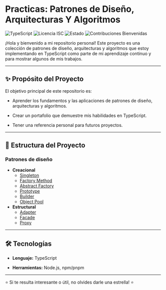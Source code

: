 # Practicas: Patrones de Diseño, Arquitecturas Y Algoritmos

![TypeScript](https://img.shields.io/badge/TypeScript-%23007ACC.svg?style=flat-square&logo=typescript&logoColor=white) ![Licencia ISC](https://img.shields.io/badge/Licencia-ISC-blue.svg?style=flat-square) ![Estado](https://img.shields.io/badge/Estado-En%20Desarrollo-orange?style=flat-square) ![Contribuciones Bienvenidas](https://img.shields.io/badge/Contribuciones-Bienvenidas-brightgreen.svg?style=flat-square)

¡Hola y bienvenido a mi repositorio personal! Este proyecto es una colección de patrones de diseño, arquitecturas y algoritmos que estoy implementando en TypeScript como parte de mi aprendizaje continuo y para mostrar algunos de mis trabajos.

---

## ✨ Propósito del Proyecto

El objetivo principal de este repositorio es:

- Aprender los fundamentos y las aplicaciones de patrones de diseño, arquitecturas y algoritmos.

- Crear un portafolio que demuestre mis habilidades en TypeScript.

- Tener una referencia personal para futuros proyectos.

---

## 📁 Estructura del Proyecto

### Patrones de diseño

- **Creacional**
  - [Singleton](https://refactoring.guru/es/design-patterns/singleton)
  - [Factory Method](https://refactoring.guru/es/design-patterns/factory-method)
  - [Abstract Factory](https://refactoring.guru/es/design-patterns/abstract-factory)
  - [Prototype](https://refactoring.guru/es/design-patterns/prototype)
  - [Builder](https://refactoring.guru/es/design-patterns/builder)
  - [Object Pool](https://www.geeksforgeeks.org/object-pool-design-pattern/)
- **Estructural**
  - [Adapter](https://refactoring.guru/es/design-patterns/adapter)
  - [Facade](https://refactoring.guru/es/design-patterns/facade)
  - [Proxy](https://refactoring.guru/es/design-patterns/proxy)

---

## 🛠️ Tecnologías

- **Lenguaje:** TypeScript

- **Herramientas:** Node.js, npm/pnpm

---

⭐ Si te resulta interesante o útil, no olvides darle una estrella! ⭐
